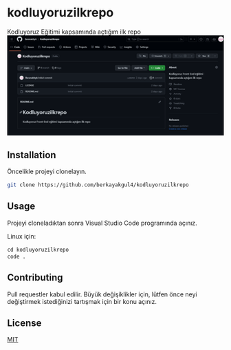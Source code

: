 # kodluyoruzilkrepo
Kodluyoruz Eğitimi kapsamında açtığım ilk repo
<img src="https://raw.githubusercontent.com/Baranakbyk/Kodluyoruzilkrepo/e7f62709dbf8ecef52fddf74b8d1e4749541b567/Ekran%20g%C3%B6r%C3%BCnt%C3%BCs%C3%BC%202023-08-02%20185618.png">

## Installation

Öncelikle projeyi clonelayın.

```bash
git clone https://github.com/berkayakgul4/kodluyoruzilkrepo
```

## Usage

Projeyi cloneladıktan sonra Visual Studio Code programında açınız.

Linux için:

```linux
cd kodluyoruzilkrepo
code .
```

## Contributing

Pull requestler kabul edilir. Büyük değişiklikler için, lütfen önce neyi değiştirmek istediğinizi tartışmak için bir konu açınız.

## License

[MIT](https://choosealicense.com/licenses/mit/)
